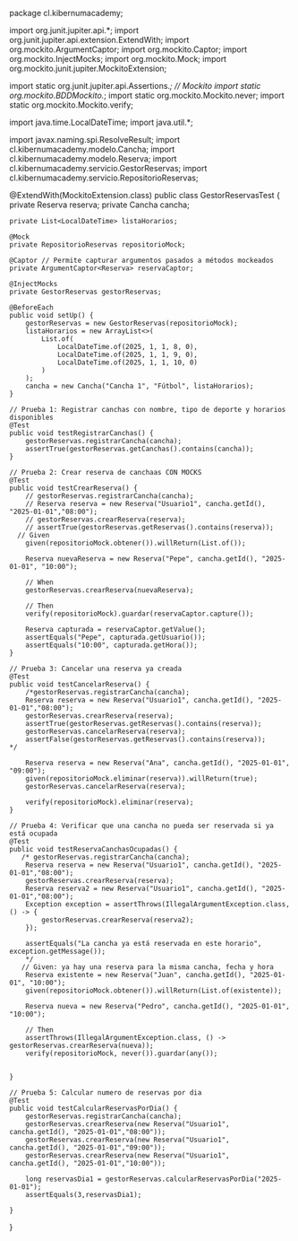 package cl.kibernumacademy;

import org.junit.jupiter.api.*;
import org.junit.jupiter.api.extension.ExtendWith;
import org.mockito.ArgumentCaptor;
import org.mockito.Captor;
import org.mockito.InjectMocks;
import org.mockito.Mock;
import org.mockito.junit.jupiter.MockitoExtension;

import static org.junit.jupiter.api.Assertions.*;
// Mockito
import static org.mockito.BDDMockito.*;
import static org.mockito.Mockito.never;
import static org.mockito.Mockito.verify;

import java.time.LocalDateTime;
import java.util.*;

import javax.naming.spi.ResolveResult;
import cl.kibernumacademy.modelo.Cancha;
import cl.kibernumacademy.modelo.Reserva;
import cl.kibernumacademy.servicio.GestorReservas;
import cl.kibernumacademy.servicio.RepositorioReservas;

@ExtendWith(MockitoExtension.class) 
public class GestorReservasTest {
    private Reserva reserva;
    private Cancha cancha;
    
    private List<LocalDateTime> listaHorarios;

    @Mock
    private RepositorioReservas repositorioMock;
    
    @Captor // Permite capturar argumentos pasados a métodos mockeados
    private ArgumentCaptor<Reserva> reservaCaptor;

    @InjectMocks
    private GestorReservas gestorReservas;
    
    @BeforeEach
    public void setUp() {
        gestorReservas = new GestorReservas(repositorioMock);
        listaHorarios = new ArrayList<>(            
            List.of(
                LocalDateTime.of(2025, 1, 1, 8, 0),
                LocalDateTime.of(2025, 1, 1, 9, 0),
                LocalDateTime.of(2025, 1, 1, 10, 0)
            )
        );
        cancha = new Cancha("Cancha 1", "Fútbol", listaHorarios);
    }

    // Prueba 1: Registrar canchas con nombre, tipo de deporte y horarios disponibles
    @Test
    public void testRegistrarCanchas() {
        gestorReservas.registrarCancha(cancha);
        assertTrue(gestorReservas.getCanchas().contains(cancha));
    }

    // Prueba 2: Crear reserva de canchaas CON MOCKS
    @Test
    public void testCrearReserva() {
        // gestorReservas.registrarCancha(cancha);
        // Reserva reserva = new Reserva("Usuario1", cancha.getId(), "2025-01-01","08:00");
        // gestorReservas.crearReserva(reserva);
        // assertTrue(gestorReservas.getReservas().contains(reserva));
      // Given
        given(repositorioMock.obtener()).willReturn(List.of());

        Reserva nuevaReserva = new Reserva("Pepe", cancha.getId(), "2025-01-01", "10:00");

        // When
        gestorReservas.crearReserva(nuevaReserva);

        // Then
        verify(repositorioMock).guardar(reservaCaptor.capture());

        Reserva capturada = reservaCaptor.getValue();
        assertEquals("Pepe", capturada.getUsuario());
        assertEquals("10:00", capturada.getHora());
    }

    // Prueba 3: Cancelar una reserva ya creada
    @Test
    public void testCancelarReserva() {
        /*gestorReservas.registrarCancha(cancha);
        Reserva reserva = new Reserva("Usuario1", cancha.getId(), "2025-01-01","08:00");
        gestorReservas.crearReserva(reserva);
        assertTrue(gestorReservas.getReservas().contains(reserva));
        gestorReservas.cancelarReserva(reserva);
        assertFalse(gestorReservas.getReservas().contains(reserva));
    */

        Reserva reserva = new Reserva("Ana", cancha.getId(), "2025-01-01", "09:00");
        given(repositorioMock.eliminar(reserva)).willReturn(true);
        gestorReservas.cancelarReserva(reserva);

        verify(repositorioMock).eliminar(reserva);
    }

    // Prueba 4: Verificar que una cancha no pueda ser reservada si ya está ocupada
    @Test
    public void testReservaCanchasOcupadas() {
       /* gestorReservas.registrarCancha(cancha);
        Reserva reserva = new Reserva("Usuario1", cancha.getId(), "2025-01-01","08:00");
        gestorReservas.crearReserva(reserva);
        Reserva reserva2 = new Reserva("Usuario1", cancha.getId(), "2025-01-01","08:00");
        Exception exception = assertThrows(IllegalArgumentException.class, () -> {
            gestorReservas.crearReserva(reserva2);
        });

        assertEquals("La cancha ya está reservada en este horario", exception.getMessage());
        */
       // Given: ya hay una reserva para la misma cancha, fecha y hora
        Reserva existente = new Reserva("Juan", cancha.getId(), "2025-01-01", "10:00");
        given(repositorioMock.obtener()).willReturn(List.of(existente));

        Reserva nueva = new Reserva("Pedro", cancha.getId(), "2025-01-01", "10:00");

        // Then
        assertThrows(IllegalArgumentException.class, () -> gestorReservas.crearReserva(nueva));
        verify(repositorioMock, never()).guardar(any());

    
    }

    // Prueba 5: Calcular numero de reservas por dia
    @Test
    public void testCalcularReservasPorDia() {
        gestorReservas.registrarCancha(cancha);
        gestorReservas.crearReserva(new Reserva("Usuario1", cancha.getId(), "2025-01-01","08:00"));
        gestorReservas.crearReserva(new Reserva("Usuario1", cancha.getId(), "2025-01-01","09:00"));
        gestorReservas.crearReserva(new Reserva("Usuario1", cancha.getId(), "2025-01-01","10:00"));

        long reservasDia1 = gestorReservas.calcularReservasPorDia("2025-01-01");
        assertEquals(3,reservasDia1);
        
    }
}
